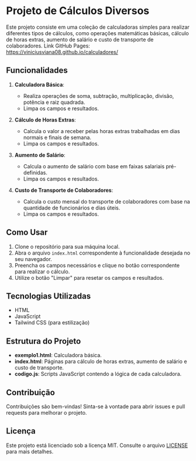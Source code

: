 # Projeto de Cálculos Diversos

Este projeto consiste em uma coleção de calculadoras simples para realizar diferentes tipos de cálculos, como operações matemáticas básicas, cálculo de horas extras, aumento de salário e custo de transporte de colaboradores.
Link GitHub Pages: https://viniciusviana08.github.io/calculadores/
## Funcionalidades

1. **Calculadora Básica**:
   - Realiza operações de soma, subtração, multiplicação, divisão, potência e raiz quadrada.
   - Limpa os campos e resultados.

2. **Cálculo de Horas Extras**:
   - Calcula o valor a receber pelas horas extras trabalhadas em dias normais e finais de semana.
   - Limpa os campos e resultados.

3. **Aumento de Salário**:
   - Calcula o aumento de salário com base em faixas salariais pré-definidas.
   - Limpa os campos e resultados.

4. **Custo de Transporte de Colaboradores**:
   - Calcula o custo mensal do transporte de colaboradores com base na quantidade de funcionários e dias úteis.
   - Limpa os campos e resultados.

## Como Usar

1. Clone o repositório para sua máquina local.
2. Abra o arquivo `index.html` correspondente à funcionalidade desejada no seu navegador.
3. Preencha os campos necessários e clique no botão correspondente para realizar o cálculo.
4. Utilize o botão "Limpar" para resetar os campos e resultados.

## Tecnologias Utilizadas

- HTML
- JavaScript
- Tailwind CSS (para estilização)

## Estrutura do Projeto

- **exemplo1.html**: Calculadora básica.
- **index.html**: Páginas para cálculo de horas extras, aumento de salário e custo de transporte.
- **codigo.js**: Scripts JavaScript contendo a lógica de cada calculadora.

## Contribuição

Contribuições são bem-vindas! Sinta-se à vontade para abrir issues e pull requests para melhorar o projeto.

## Licença

Este projeto está licenciado sob a licença MIT. Consulte o arquivo [LICENSE](LICENSE) para mais detalhes.
